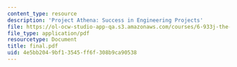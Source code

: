 ```yaml
---
content_type: resource
description: 'Project Athena: Success in Engineering Projects'
file: https://ol-ocw-studio-app-qa.s3.amazonaws.com/courses/6-933j-the-structure-of-engineering-revolutions-fall-2001/4e5bb2049bf13545ff6f308b9ca90538_final.pdf
file_type: application/pdf
resourcetype: Document
title: final.pdf
uid: 4e5bb204-9bf1-3545-ff6f-308b9ca90538
---
```


